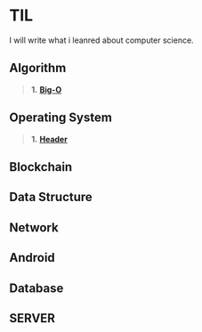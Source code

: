 # TIL
I will write what i leanred about computer science.

## Algorithm

>**1.** [**Big-O**](https://google.com/)

## Operating System

>**1.** [**Header**](https://google.com/)

## Blockchain

## Data Structure

## Network

## Android

## Database

## SERVER

